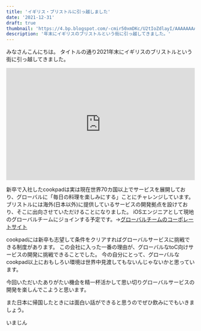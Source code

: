```yaml
---
title: 'イギリス・ブリストルに引っ越しました'
date: '2021-12-31'
draft: true
thumbnail: 'https://4.bp.blogspot.com/-cmir50xmDKc/U2tIoZdlayI/AAAAAAAAgfY/2HJDsGA9fsE/s800/United-Kingdom.png'
description: '年末にイギリスのブリストルという街に引っ越してきました。'
---
```


みなさんこんにちは。
タイトルの通り2021年末にイギリスのブリストルという街に引っ越してきました。

<iframe src="https://www.google.com/maps/embed?pb=!1m18!1m12!1m3!1d79534.02653549526!2d-2.660756756590073!3d51.468468089029074!2m3!1f0!2f0!3f0!3m2!1i1024!2i768!4f13.1!3m3!1m2!1s0x4871836681b3d861%3A0x8ee4b22e4b9ad71f!2z44Kk44Ku44Oq44K5IOODluODquOCueODiOODqw!5e0!3m2!1sja!2sjp!4v1637396938845!5m2!1sja!2sjp" width="100%" height="300" style="border:0;" allowfullscreen="" loading="lazy"></iframe>

新卒で入社したcookpadは実は現在世界70カ国以上でサービスを展開しており、グローバルに「毎日の料理を楽しみにする」ことにチャレンジしています。
ブリストルには海外(日本以外)に提供しているサービスの開発拠点を設けており、そこに出向させていただけることになりました。
iOSエンジニアとして現地のグローバルチームにジョインする予定です。→[グローバルチームのコーポレートサイト](https://www.cookpadteam.com/)

cookpadには新卒も志望して条件をクリアすればグローバルサービスに挑戦できる制度があります。
この会社に入った一番の理由が、グローバルなtoC向けサービスの開発に挑戦できることでした。
今の自分にとって、グローバルなcookpad以上におもしろい環境は世界中見渡してもないんじゃないかと思っています。

今回いただいたありがたい機会を精一杯活かして思い切りグローバルサービスの開発を楽しんでこようと思います。

また日本に帰国したときには面白い話ができると思うのでぜひ飲みにでもいきましょう。

いまじん